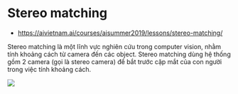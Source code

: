 # Stereo matching 
- https://aivietnam.ai/courses/aisummer2019/lessons/stereo-matching/

Stereo matching là một lĩnh vực nghiên cứu trong computer vision, nhằm tính khoảng cách từ camera đến các object. 
Stereo matching dùng hệ thống gồm 2 camera (gọi là stereo camera) để bắt trước cặp mắt của con người trong việc tính khoảng cách.

![](https://aivietnam.ai/wp-content/uploads/2019/07/Stereomatching.png)
